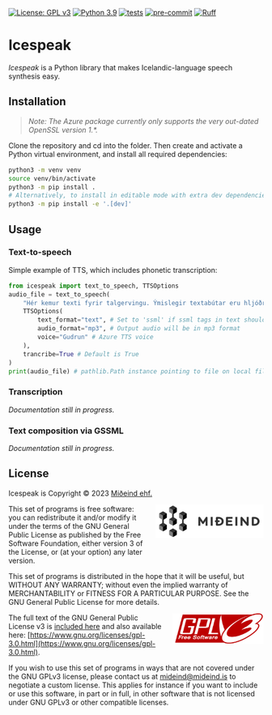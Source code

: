 [![License: GPL v3](https://img.shields.io/badge/License-GPLv3-blue.svg)](https://www.gnu.org/licenses/gpl-3.0)
[![Python 3.9](https://img.shields.io/badge/python-3.9-blue.svg)](https://www.python.org/downloads/release/python-390/)
[![tests](https://github.com/mideind/Icespeak/actions/workflows/main.yml/badge.svg)]()
[![pre-commit](https://img.shields.io/badge/pre--commit-enabled-brightgreen?logo=pre-commit)](https://github.com/pre-commit/pre-commit)
[![Ruff](https://img.shields.io/endpoint?url=https://raw.githubusercontent.com/astral-sh/ruff/main/assets/badge/v2.json)](https://github.com/astral-sh/ruff)

# Icespeak

_Icespeak_ is a Python library that makes Icelandic-language speech synthesis easy.

## Installation

> _Note: The Azure package currently only supports the very out-dated OpenSSL version 1.\*._

Clone the repository and cd into the folder. Then create and activate
a Python virtual environment, and install all required dependencies:

```sh
python3 -m venv venv
source venv/bin/activate
python3 -m pip install .
# Alternatively, to install in editable mode with extra dev dependencies:
python3 -m pip install -e '.[dev]'
```

## Usage

### Text-to-speech

Simple example of TTS, which includes phonetic transcription:

```python
from icespeak import text_to_speech, TTSOptions
audio_file = text_to_speech(
    "Hér kemur texti fyrir talgervingu. Ýmislegir textabútar eru hljóðritaðir eins og t.d. ekki.til@vefsida.is, 48,3% o.fl.",
    TTSOptions(
        text_format="text", # Set to 'ssml' if ssml tags in text should be interpreted
        audio_format="mp3", # Output audio will be in mp3 format
        voice="Gudrun" # Azure TTS voice
    ),
    trancribe=True # Default is True
)
print(audio_file) # pathlib.Path instance pointing to file on local file system
```

### Transcription

_Documentation still in progress._

### Text composition via GSSML

_Documentation still in progress._

## License

Icespeak is Copyright &copy; 2023 [Miðeind ehf.](https://mideind.is)

<a href="https://mideind.is"><img src="./img/mideind_logo.png" alt="Miðeind ehf."
    width="214" height="66" align="right" style="margin-left:20px; margin-bottom: 20px;"></a>

This set of programs is free software: you can redistribute it and/or modify it
under the terms of the GNU General Public License as published by the Free
Software Foundation, either version 3 of the License, or (at your option) any later
version.

This set of programs is distributed in the hope that it will be useful, but WITHOUT
ANY WARRANTY; without even the implied warranty of MERCHANTABILITY or FITNESS FOR
A PARTICULAR PURPOSE. See the GNU General Public License for more details.

<a href="https://www.gnu.org/licenses/gpl-3.0.html"><img src="./img/GPLv3.png"
align="right" style="margin-left:15px;" width="180" height="60"></a>

The full text of the GNU General Public License v3 is
[included here](./LICENSE.txt)
and also available here: [https://www.gnu.org/licenses/gpl-3.0.html](https://www.gnu.org/licenses/gpl-3.0.html).

If you wish to use this set of programs in ways that are not covered under the
GNU GPLv3 license, please contact us at [mideind@mideind.is](mailto:mideind@mideind.is)
to negotiate a custom license. This applies for instance if you want to include or use
this software, in part or in full, in other software that is not licensed under
GNU GPLv3 or other compatible licenses.
